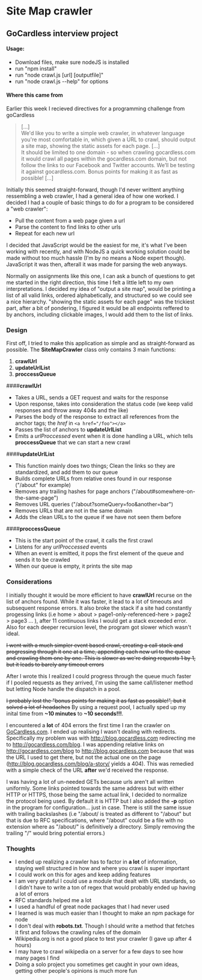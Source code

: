 # Site Map crawler
## GoCardless interview project

#### Usage:
- Download files, make sure nodeJS is installed
- run "npm install"
- run "node crawl.js [url] [outputfile]"
- run "node crawl.js --help" for options

#### Where this came from
Earlier this week I recieved directives for a programming challenge from goCardless
> [...]<br>
> We'd like you to write a simple web crawler, in whatever language you're most comfortable in, which given a URL to crawl, should output a site map, showing the static assets for each page.
> [...] <br>
> It should be limited to one domain - so when crawling gocardless.com it would crawl all pages within the gocardless.com domain, but not follow the links to our Facebook and Twitter accounts. We’ll be testing it against gocardless.com. Bonus points for making it as fast as possible!
> [...]

Initially this seemed straight-forward, though I'd never writtent anything ressembling a web crawler, I had a general idea of how one worked. I decided I had a couple of basic things to do for a program to be considered a "web crawler":
 - Pull the content from a web page given a url
 - Parse the content to find links to other urls
 - Repeat for each new url

I decided that JavaScript would be the easiest for me, it's what I've been working with recently, and with NodeJS a quick working solution could be made without too much hassle (I'm by no means a Node expert though). JavaScript it was then, afterall it was made for parsing the web anyways.

Normally on assignments like this one, I can ask a bunch of questions to get me started in the right direction, this time I felt a little left to my own interpretations. I decided my idea of "output a site map", would be printing a list of all valid links, ordered alphabetically, and structured so we could see a nice hierarchy. "showing the static assets for each page" was the trickiest part, after a bit of pondering, I figured it would be all endpoints reffered to by anchors, including clickable images, I would add them to the list of links.

### Design
First off, I tried to make this application as simple and as straight-forward as possible. The __SiteMapCrawler__ class only contains 3 main functions:
  1. __crawlUrl__
  2. __updateUrlList__
  3. __proccessQueue__

####__crawlUrl__
 - Takes a URL, sends a GET request and waits for the response
 - Upon response, takes into consideration the status code (we keep valid responses and throw away 404s and the like)
 - Parses the body of the response to extract all references from the anchor tags; the _href_ in `<a href="/foo"></a>`
 - Passes the list of anchors to __updateUrlList__
 - Emits a _urlProccessed_ event when it is done handling a URL, which tells __proccessQueue__ that we can start a new crawl

####__updateUrlList__
 - This function mainly does two things; Clean the links so they are standardized, and add them to our queue
 - Builds complete URLs from relative ones found in our response ("/about" for example)
 - Removes any trailing hashes for page anchors ("/about#somewhere-on-the-same-page")
 - Removes URL queries ("/about?someQuery=foo&another=bar")
 - Removes URLs that are not in the same domain
 - Adds the clean URLs to the queue if we have not seen them before

####__proccessQueue__
 - This is the start point of the crawl, it calls the first crawl
 - Listens for any _urlProccessed_ events
 - When an event is emitted, it pops the first element of the queue and sends it to be crawled
 - When our queue is empty, it prints the site map

### Considerations
I initially thought it would be more efficient to have __crawlUrl__ recurse on the list of anchors found. While it was faster, it lead to a lot of timeouts and subsequent response errors. It also broke the stack if a site had constantly progessing links (i.e home > about > page1-only-referenced-here > page2 > page3 ... ), after 11 continuous links I would get a stack exceeded error. Also for each deeper recursion level, the program got slower which wasn't ideal.

~~I went with a much simpler event based crawl, creating a call stack and progressing through it one at a time, appending each new url to the queue and crawling them one by one. This is slower as we're doing requests 1 by 1, but it leads to barely any timeout errors~~ 

After I wrote this I realized I could progress through the queue much faster if I pooled requests as they arrived, I'm using the same call/listener method but letting Node handle the dispatch in a pool. 

~~I probably lost the "bonus points for making it as fast as possible!", but it solved a lot of headaches~~ By using a request pool, I actually sped up my inital time from __~10 minutes__ to __~10 seconds!!!__.

I encountered a __lot__ of 404 errors the first time I ran the crawler on [GoCardless.com](http://www.gocardless.com). I ended up realising I wasn't dealing with redirects. Specifically my problem was with http://blog.gocardless.com redirecting me to http://gocardless.com/blog. I was appending relative links on http://gocardless.com/blog to http://blog.gocardless.com because that was the URL I used to get there, but not the actual one on the page (http://blog.gocardless.com/blog/a-story/ yields a 404). This was remedied with a simple check of the URL __after__ we'd received the response.

I was having a lot of un-needed GETs because urls aren't all written uniformly. Some links pointed towards the same address but with either HTTP or HTTPS, those being the same actual link, I decided to normalize the protocol being used. By default it is HTTP but I also added the __-p__ option in the program for configuration... just in case. There is still the same issue with trailing backslashes (i.e "/about/ is treated as different to "/about" but that is due to RFC specifications, where "/about" could be a file with no extension where as "/about/" is definitively a directory. Simply removing the trailing "/" would bring potential errors.)

### Thoughts
 - I ended up realizing a crawler has to factor in __a lot__ of information, staying well structured in how and where you crawl is super important
 - I could work on this for ages and keep adding features
 - I am very grateful I could use a module that dealt with URL standards, so I didn't have to write a ton of regex that would probably ended up having a lot of errors
 - RFC standards helped me a lot
 - I used a handful of great node packages that I had never used
 - I learned is was much easier than I thought to make an npm package for node
 - I don't deal with __robots.txt__. Though I should write a method that fetches it first and follows the crawling rules of the domain
 - Wikipedia.org is not a good place to test your crawler (I gave up after 4 hours)
 - I may have to crawl wikipedia on a server for a few days to see how many pages I find
 - Doing a solo project you sometimes get caught in your own ideas, getting other people's opinions is much more fun
